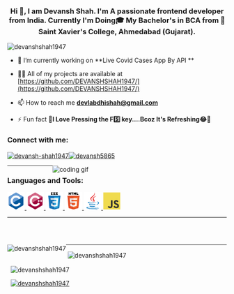 <h3 align="center">Hi 👋, I am Devansh Shah. I'm A passionate frontend developer from India. Currently I'm Doing🎓 My Bachelor's in BCA from 🏫 Saint Xavier's College, Ahmedabad (Gujarat).</h3>

<p align="left"> <img src="https://komarev.com/ghpvc/?username=devanshshah1947&label=Profile%20views&color=0e75b6&style=flat" alt="devanshshah1947" /> </p>



- 🔭 I’m currently working on **Live Covid Cases App By API **

- 👨‍💻 All of my projects are available at [https://github.com/DEVANSHSHAH1947/](https://github.com/DEVANSHSHAH1947/)

- 📫 How to reach me **devlabdhishah@gmail.com**

- ⚡ Fun fact **💖I Love Pressing the F5️⃣ key....Bcoz It's Refreshing😂🙌**

<h3 align="left">Connect with me:</h3>
<p align="left">
<a href="https://codepen.io/devansh-shah1947" target="blank"><img align="center" src="https://raw.githubusercontent.com/rahuldkjain/github-profile-readme-generator/master/src/images/icons/Social/codepen.svg" alt="devansh-shah1947" height="30" width="40" /></a><a href="https://instagram.com/devansh5865" target="blank"><img align="center" src="https://raw.githubusercontent.com/rahuldkjain/github-profile-readme-generator/master/src/images/icons/Social/instagram.svg" alt="devansh5865" height="30" width="40" /></a></p>

<img align="right" alt="coding gif" width="400" border-radius="20px" src="https://i.pinimg.com/originals/54/e3/7d/54e37d8074ebcde1d96c77d7b2a7f310.gif">

<hr>
<h3 align="left">Languages and Tools:</h3>
<p align="left"> <a href="https://www.cprogramming.com/" target="_blank" rel="noreferrer"> <img src="https://raw.githubusercontent.com/devicons/devicon/master/icons/c/c-original.svg" alt="c" width="40" height="40"/> </a> <a href="https://www.w3schools.com/cpp/" target="_blank" rel="noreferrer"> <img src="https://raw.githubusercontent.com/devicons/devicon/master/icons/cplusplus/cplusplus-original.svg" alt="cplusplus" width="40" height="40"/> </a> <a href="https://www.w3schools.com/css/" target="_blank" rel="noreferrer"> <img src="https://raw.githubusercontent.com/devicons/devicon/master/icons/css3/css3-original-wordmark.svg" alt="css3" width="40" height="40"/> </a> <a href="https://www.w3.org/html/" target="_blank" rel="noreferrer"> <img src="https://raw.githubusercontent.com/devicons/devicon/master/icons/html5/html5-original-wordmark.svg" alt="html5" width="40" height="40"/> </a> <a href="https://www.java.com" target="_blank" rel="noreferrer"> <img src="https://raw.githubusercontent.com/devicons/devicon/master/icons/java/java-original.svg" alt="java" width="40" height="40"/> </a> <a href="https://developer.mozilla.org/en-US/docs/Web/JavaScript" target="_blank" rel="noreferrer"> <img src="https://raw.githubusercontent.com/devicons/devicon/master/icons/javascript/javascript-original.svg" alt="javascript" width="40" height="40"/> </a> </p>
<hr>
<br><br>
<p><img align="left" src="https://github-readme-stats.vercel.app/api/top-langs?username=devanshshah1947&show_icons=true&locale=en&layout=compact" alt="devanshshah1947" /></p>
<hr>
<p>&nbsp;<img align="center" src="https://github-readme-stats.vercel.app/api?username=devanshshah1947&show_icons=true&locale=en" alt="devanshshah1947" /></p>

<p>&nbsp;&nbsp;<img align="center" src="https://github-readme-streak-stats.herokuapp.com/?user=devanshshah1947&" alt="devanshshah1947" /></p>
<p align="left"> &nbsp;&nbsp;<a href="https://github.com/ryo-ma/github-profile-trophy"><img src="https://github-profile-trophy.vercel.app/?username=devanshshah1947" alt="devanshshah1947" /></a> </p>
